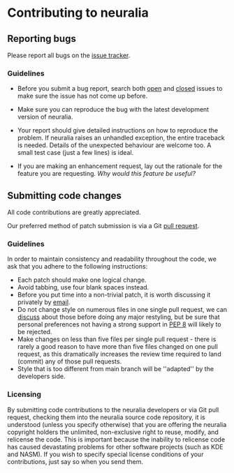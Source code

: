 # Contributing to neuralia

## Reporting bugs

Please report all bugs on the [issue tracker](https://github.com/epsylon/neuralia/issues).

### Guidelines

* Before you submit a bug report, search both [open](https://github.com/epsylon/neuralia/issues?q=is%3Aopen+is%3Aissue) and [closed](https://github.com/epsylon/neuralia/issues?q=is%3Aissue+is%3Aclosed) issues to make sure the issue has not come up before. 

* Make sure you can reproduce the bug with the latest development version of neuralia.

* Your report should give detailed instructions on how to reproduce the problem. If neuralia raises an unhandled exception, the entire traceback is needed. Details of the unexpected behaviour are welcome too. A small test case (just a few lines) is ideal.

* If you are making an enhancement request, lay out the rationale for the feature you are requesting. *Why would this feature be useful?*

## Submitting code changes

All code contributions are greatly appreciated.

Our preferred method of patch submission is via a Git [pull request](https://help.github.com/articles/using-pull-requests).

### Guidelines

In order to maintain consistency and readability throughout the code, we ask that you adhere to the following instructions:

* Each patch should make one logical change.
* Avoid tabbing, use four blank spaces instead.
* Before you put time into a non-trivial patch, it is worth discussing it privately by [email](mailto:epsylon@riseup.net).
* Do not change style on numerous files in one single pull request, we can [discuss](mailto:epsylon@riseup.net) about those before doing any major restyling, but be sure that personal preferences not having a strong support in [PEP 8](http://www.python.org/dev/peps/pep-0008/) will likely to be rejected.
* Make changes on less than five files per single pull request - there is rarely a good reason to have more than five files changed on one pull request, as this dramatically increases the review time required to land (commit) any of those pull requests.
* Style that is too different from main branch will be ''adapted'' by the developers side.

### Licensing

By submitting code contributions to the neuralia developers or via Git pull request, checking them into the neuralia source code repository, it is understood (unless you specify otherwise) that you are offering the neuralia copyright holders the unlimited, non-exclusive right to reuse, modify, and relicense the code. This is important because the inability to relicense code has caused devastating problems for other software projects (such as KDE and NASM). If you wish to specify special license conditions of your contributions, just say so when you send them.
